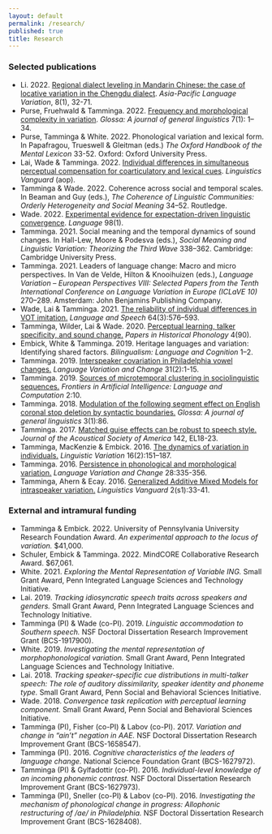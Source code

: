 ```yaml
---
layout: default
permalink: /research/
published: true
title: Research
---
```



### Selected publications

- Li. 2022. [Regional dialect leveling in Mandarin Chinese: the case of locative variation in the Chengdu dialect](https://www.jbe-platform.com/content/journals/10.1075/aplv.20004.li). *Asia-Pacific Language Variation*, 8(1), 32-71. 
- Purse, Fruehwald & Tamminga. 2022. [Frequency and morphological complexity in variation](https://www.glossa-journal.org/article/id/5839/). *Glossa: A journal of general linguistics* 7(1): 1–34.
- Purse, Tamminga & White. 2022. Phonological variation and lexical form. In Papafragou, Trueswell & Gleitman (eds.) *The Oxford Handbook of the Mental Lexicon* 33-52. Oxford: Oxford University Press.
- Lai, Wade & Tamminga. 2022. [Individual differences in simultaneous perceptual compensation for coarticulatory and lexical cues](https://www.degruyter.com/document/doi/10.1515/lingvan-2020-0040/html). *Linguistics Vanguard* (aop).
- Tamminga & Wade. 2022. Coherence across social and temporal scales. In Beaman and Guy (eds.), *The Coherence of Linguistic Communities: Orderly Heterogeneity and Social Meaning* 34–52. Routledge.
- Wade. 2022. [Experimental evidence for expectation-driven linguistic convergence](https://muse.jhu.edu/article/849527). *Language* 98(1).
- Tamminga. 2021. Social meaning and the temporal dynamics of sound changes. In Hall-Lew, Moore & Podesva (eds.), *Social Meaning and Linguistic Variation: Theorizing the Third Wave* 338–362. Cambridge: Cambridge University Press.
- Tamminga. 2021. Leaders of language change: Macro and micro perspectives. In Van de Velde, Hilton & Knooihuizen (eds.), *Language Variation – European Perspectives VIII: Selected Papers from the Tenth International Conference on Language Variation in Europe (ICLaVE 10)* 270–289. Amsterdam: John Benjamins Publishing Company.    
- Wade, Lai & Tamminga. 2021. [The reliability of individual differences in VOT imitation.](https://1ca090aa-13da-4a34-919a-f5f66777e5a3.filesusr.com/ugd/afb247_c15b480d6c4b4751826c18e4e458dc5e.pdf) *Language and Speech* 64(3):576–593. 
 - Tamminga, Wilder, Lai & Wade. 2020. [Perceptual learning, talker specificity, and sound change.](http://journals.ed.ac.uk/pihph/article/view/4439/6033) *Papers in Historical Phonology* 4(90).
- Embick, White & Tamminga. 2019. Heritage languages and variation: Identifying shared factors. *Bilingualism: Language and Cognition* 1–2.
- Tamminga. 2019. [Interspeaker covariation in Philadelphia vowel changes.](https://www.cambridge.org/core/journals/language-variation-and-change/article/interspeaker-covariation-in-philadelphia-vowel-changes/F454B3BBBE7EE5C3FC0ECC0EBD8A10B9) *Language Variation and Change* 31(2):1-15.
- Tamminga. 2019. [Sources of microtemporal clustering in sociolinguistic sequences.](https://www.frontiersin.org/articles/10.3389/frai.2019.00010/full) *Frontiers in Artificial Intelligence: Language and Computation* 2:10.
- Tamminga. 2018. [Modulation of the following segment effect on English coronal stop deletion by syntactic boundaries.](https://www.glossa-journal.org/articles/10.5334/gjgl.489/) *Glossa: A journal of general linguistics* 3(1):86.
- Tamminga. 2017. [Matched guise effects can be robust to speech style.](https://asa.scitation.org/doi/full/10.1121/1.4990399) *Journal of the Acoustical Society of America* 142, EL18-23.
- Tamminga, MacKenzie & Embick. 2016. [The dynamics of variation in individuals.](https://www.jbe-platform.com/content/journals/10.1075/lv.16.2.06tam) *Linguistic Variation* 16(2):151–187.
- Tamminga. 2016. [Persistence in phonological and morphological variation.](https://www.cambridge.org/core/journals/language-variation-and-change/article/persistence-in-phonological-and-morphological-variation/555BB46FF7E1D0FB6EA3A94CE0B96351) *Language Variation and Change* 28:335-356.
- Tamminga, Ahern & Ecay. 2016. [Generalized Additive Mixed Models for intraspeaker variation.](https://www.degruyter.com/view/j/lingvan.2016.2.issue-s1/lingvan-2016-0030/lingvan-2016-0030.xml) *Linguistics Vanguard* 2(s1):33-41.


### External and intramural funding

- Tamminga & Embick. 2022. University of Pennsylvania University Research Foundation Award. *An experimental approach to the locus of variation.* $41,000. 
- Schuler, Embick & Tamminga. 2022. MindCORE Collaborative Research Award. $67,061. 
- White. 2021. *Exploring the Mental Representation of Variable ING.* Small Grant Award, Penn Integrated Language Sciences and Technology Initiative.
- Lai. 2019. *Tracking idiosyncratic speech traits across speakers and genders.* Small Grant Award, Penn Integrated Language Sciences and Technology Initiative.
- Tamminga (PI) & Wade (co-PI). 2019. *Linguistic accommodation to Southern speech.* NSF Doctoral Dissertation Research Improvement Grant (BCS-1917900).  
- White. 2019. *Investigating the mental representation of morphophonological variation.* Small Grant Award, Penn Integrated Language Sciences and Technology Initiative.
- Lai. 2018. *Tracking speaker-specific cue distributions in multi-talker speech: The role of auditory dissimilarity, speaker identity and phoneme type.* Small Grant Award, Penn Social and Behavioral Sciences Initiative.
- Wade. 2018. *Convergence task replication with perceptual learning component.* Small Grant Award, Penn Social and Behavioral Sciences Initiative.
- Tamminga (PI), Fisher (co-PI) & Labov (co-PI). 2017. *Variation and change in “ain’t” negation in AAE.* NSF Doctoral Dissertation Research Improvement Grant (BCS-1658547). 
- Tamminga (PI). 2016. *Cognitive characteristics of the leaders of language change.* National Science Foundation Grant (BCS-1627972). 
- Tamminga (PI) & Gylfadottir (co-PI). 2016. *Individual-level knowledge of an incoming phonemic contrast.* NSF Doctoral Dissertation Research Improvement Grant (BCS-1627973). 
- Tamminga (PI), Sneller (co-PI) & Labov (co-PI). 2016. *Investigating the mechanism of phonological change in progress: Allophonic restructuring of /ae/ in Philadelphia.* NSF Doctoral Dissertation Research Improvement Grant (BCS-1628408).





